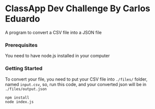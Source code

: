 # ClassApp Dev Challenge By Carlos Eduardo
  A program to convert a CSV file into a JSON file

### Prerequisites
  You need to have node.js installed in your computer

### Getting Started
  To convert your file, you need to put your CSV file into `./files/` folder, named `input.csv`, so, run this code, and your converted json will be in `./files/output.json`
  ```
  npm install
  node index.js
  ```
